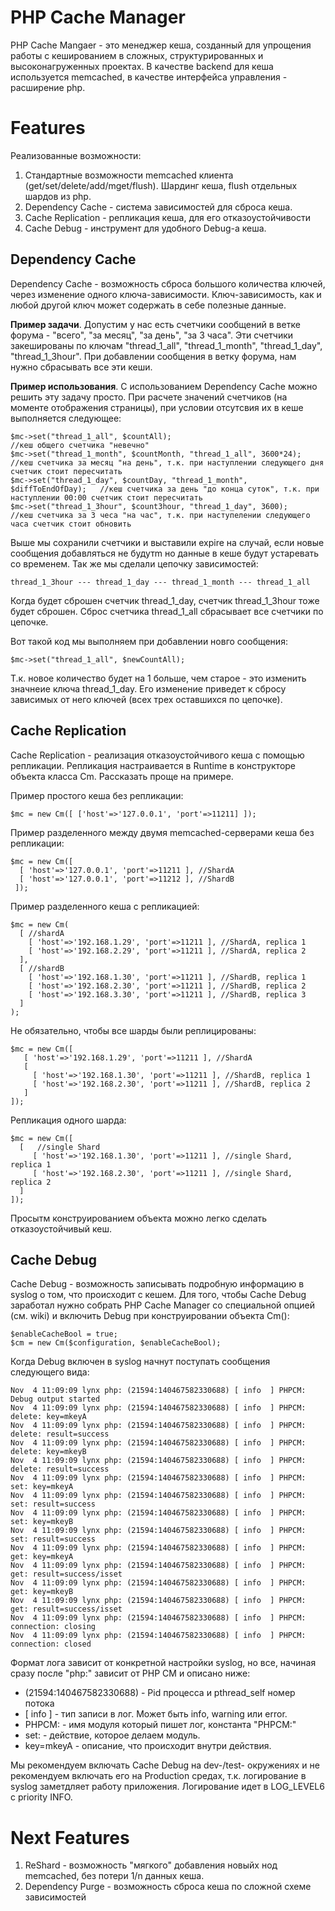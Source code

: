 PHP Cache Manager
=================

PHP Cache Mangaer - это менеджер кеша, созданный для упрощения работы с кешированием в сложных, структурированных и высоконагруженных проектах.
В качестве backend для кеша используется memcached, в качестве интерфейса управления - расширение php.

# Features

Реализованные возможности:

1. Стандартные возможности memcached клиента (get/set/delete/add/mget/flush). Шардинг кеша, flush отдельных шардов из php.
2. Dependency Cache - система зависимостей для сброса кеша.
3. Cache Replication - репликация кеша, для его отказоустойчивости
4. Cache Debug - инструмент для удобного Debug-а кеша.

## Dependency Cache

Dependency Cache - возможность сброса большого количества ключей, через изменение одного ключа-зависимости. Ключ-зависимость, как и любой
другой ключ может содержать в себе полезные данные.

**Пример задачи**. Допустим у нас есть счетчики сообщений в ветке форума - "всего", "за месяц", "за день", "за 3 часа".
Эти счетчики закешированы по ключам "thread_1_all", "thread_1_month", "thread_1_day", "thread_1_3hour".
При добавлении сообщения в ветку форума, нам нужно сбрасывать все эти кеши.

**Пример использования**. С использованием Dependency Cache можно решить эту задачу просто. При расчете значений счетчиков (на моменте отображения страницы),
при условии отсутсвия их в кеше выполняется следующее:

    $mc->set("thread_1_all", $countAll);                                      //кеш общего счетчика "невечно"
    $mc->set("thread_1_month", $countMonth, "thread_1_all", 3600*24);         //кеш счетчика за месяц "на день", т.к. при наступлении следующего дня счетчик стоит пересчитать
    $mc->set("thread_1_day", $countDay, "thread_1_month", $diffToEndOfDay);   //кеш счетчика за день "до конца суток", т.к. при наступлении 00:00 счетчик стоит пересчитать
    $mc->set("thread_1_3hour", $count3hour, "thread_1_day", 3600);            //кеш счетчика за 3 чеса "на час", т.к. при наступелении следующего часа счетчик стоит обновить

Выше мы сохранили счетчики и выставили expire на случай, если новые сообщения добавляться не будутm но данные в кеше будут устаревать со временем. Так же мы сделали цепочку зависимостей:

    thread_1_3hour --- thread_1_day --- thread_1_month --- thread_1_all

Когда будет сброшен счетчик thread_1_day, счетчик thread_1_3hour тоже будет сброшен. Сброс счетчика thread_1_all сбрасывает все счетчики по цепочке.

Вот такой код мы выполняем при добавлении новго сообщения:

    $mc->set("thread_1_all", $newCountAll);

Т.к. новое количество будет на 1 больше, чем старое - это изменить значнеие ключа thread_1_day. Его изменение приведет к сбросу зависимых от него ключей (всех трех оставшихся по цепочке).

## Cache Replication

Cache Replication - реализация отказоустойчивого кеша с помощью репликации. Репликация настраивается в Runtime в конструкторе объекта класса Cm. Рассказать проще на примере.

Пример простого кеша без репликации:

    $mc = new Cm([ ['host'=>'127.0.0.1', 'port'=>11211] ]);

Пример разделенного между двумя memcached-серверами кеша без репликации:

    $mc = new Cm([ 
      [ 'host'=>'127.0.0.1', 'port'=>11211 ], //ShardA
      [ 'host'=>'127.0.0.1', 'port'=>11212 ], //ShardB
     ]);

Пример разделенного кеша с репликацией:

    $mc = new Cm(
      [ //shardA
        [ 'host'=>'192.168.1.29', 'port'=>11211 ], //ShardA, replica 1
        [ 'host'=>'192.168.2.29', 'port'=>11211 ], //ShardA, replica 2
      ],
      [ //shardB
        [ 'host'=>'192.168.1.30', 'port'=>11211 ], //ShardB, replica 1
        [ 'host'=>'192.168.2.30', 'port'=>11211 ], //ShardB, replica 2
        [ 'host'=>'192.168.3.30', 'port'=>11211 ], //ShardB, replica 3
      ]
    );

Не обязательно, чтобы все шарды были реплицированы:

    $mc = new Cm([
       [ 'host'=>'192.168.1.29', 'port'=>11211 ], //ShardA
       [
         [ 'host'=>'192.168.1.30', 'port'=>11211 ], //ShardB, replica 1
         [ 'host'=>'192.168.2.30', 'port'=>11211 ], //ShardB, replica 2
       ]
    ]);

Репликация одного шарда:

    $mc = new Cm([
      [   //single Shard
         [ 'host'=>'192.168.1.30', 'port'=>11211 ], //single Shard, replica 1
         [ 'host'=>'192.168.2.30', 'port'=>11211 ], //single Shard, replica 2
      ]
    ]);

Просытм конструированием объекта можно легко сделать отказоустойчивый кеш.

## Cache Debug

Cache Debug - возможность записывать подробную информацию в syslog о том, что происходит с кешем. Для того, чтобы Cache Debug заработал
нужно собрать PHP Cache Manager со специальной опцией (см. wiki) и включить Debug при конструировании объекта Cm():

    $enableCacheBool = true;
    $cm = new Cm($configuration, $enableCacheBool);

Когда Debug включен в syslog начнут поступать сообщения следующего вида:

    Nov  4 11:09:09 lynx php: (21594:140467582330688) [ info  ] PHPCM: Debug output started
    Nov  4 11:09:09 lynx php: (21594:140467582330688) [ info  ] PHPCM: delete: key=mkeyA
    Nov  4 11:09:09 lynx php: (21594:140467582330688) [ info  ] PHPCM: delete: result=success
    Nov  4 11:09:09 lynx php: (21594:140467582330688) [ info  ] PHPCM: delete: key=mkeyB
    Nov  4 11:09:09 lynx php: (21594:140467582330688) [ info  ] PHPCM: delete: result=success
    Nov  4 11:09:09 lynx php: (21594:140467582330688) [ info  ] PHPCM: set: key=mkeyA
    Nov  4 11:09:09 lynx php: (21594:140467582330688) [ info  ] PHPCM: set: result=success
    Nov  4 11:09:09 lynx php: (21594:140467582330688) [ info  ] PHPCM: set: key=mkeyB
    Nov  4 11:09:09 lynx php: (21594:140467582330688) [ info  ] PHPCM: set: result=success
    Nov  4 11:09:09 lynx php: (21594:140467582330688) [ info  ] PHPCM: get: key=mkeyA
    Nov  4 11:09:09 lynx php: (21594:140467582330688) [ info  ] PHPCM: get: result=success/isset
    Nov  4 11:09:09 lynx php: (21594:140467582330688) [ info  ] PHPCM: get: key=mkeyB
    Nov  4 11:09:09 lynx php: (21594:140467582330688) [ info  ] PHPCM: get: result=success/isset
    Nov  4 11:09:09 lynx php: (21594:140467582330688) [ info  ] PHPCM: connection: closing
    Nov  4 11:09:09 lynx php: (21594:140467582330688) [ info  ] PHPCM: connection: closed

Формат лога зависит от конкретной настройки syslog, но все, начиная сразу после "php:" зависит от PHP CM и описано ниже:

* (21594:140467582330688) - Pid процесса и pthread_self номер потока
* [ info ] - тип записи в лог. Может быть info, warning или error.
* PHPCM: - имя модуля который пишет лог, константа "PHPCM:"
* set: - действие, которое делаем модуль.
* key=mkeyA - описание, что происходит внутри действия.

Мы рекомендуем включать Cache Debug на dev-/test- окружениях и не рекомендуем включать его на Production средах, т.к. логирование в syslog
заметдляет работу приложения. Логирование идет в LOG_LEVEL6 с priority INFO.

# Next Features

1. ReShard - возможность "мягкого" добавления новыйх нод memcached, без потери 1/n данных кеша.
2. Dependency Purge - возможность сброса кеша по сложной схеме зависимостей
